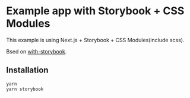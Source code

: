 # Example app with Storybook + CSS Modules

This example is using Next.js + Storybook + CSS Modules(include scss).

Bsed on [with-storybook](https://github.com/vercel/next.js/tree/canary/examples/with-storybook).

## Installation

```
yarn
yarn storybook
```
